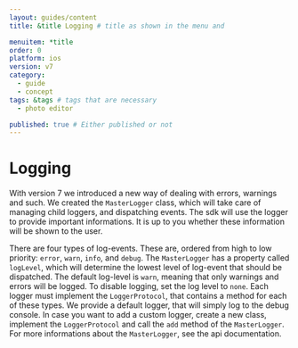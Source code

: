 ```yaml
---
layout: guides/content
title: &title Logging # title as shown in the menu and 

menuitem: *title
order: 0
platform: ios
version: v7
category: 
  - guide
  - concept
tags: &tags # tags that are necessary
  - photo editor 

published: true # Either published or not 
---
```


# Logging

With version 7 we introduced a new way of dealing with errors, warnings and such.
We created the `MasterLogger` class, which will take care of managing child loggers, and dispatching events.
The sdk will use the logger to provide important informations. It is up to you whether these information will be shown
to the user.

There are four types of log-events. These are, ordered from high to low priority: `error`, `warn`, `info`, and `debug`. 
The `MasterLogger` has a property called `logLevel`, which will determine the lowest level of log-event that should be dispatched.
The default log-level is `warn`, meaning that only warnings and errors will be logged. To disable logging, set the log level to `none`.
Each logger must implement the `LoggerProtocol`,
that contains a method for each of these types. We provide a default logger, that will simply log to the debug console.
In case you want to add a custom logger, create a new class, implement the `LoggerProtocol` and call the `add` method of the `MasterLogger`.
For more informations about the `MasterLogger`, see the api documentation.
 

